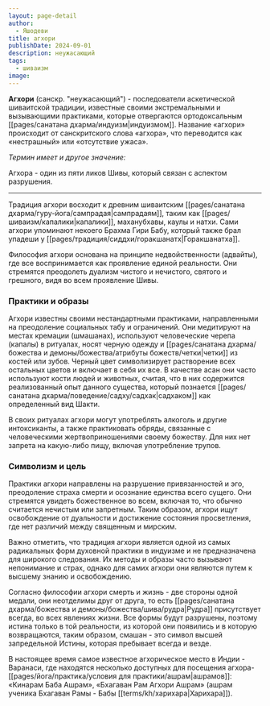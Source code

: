 ```yaml
---
layout: page-detail
author:
  - Яшодеви
title: агхори
publishDate: 2024-09-01
description: неужасающий
tags:
  - шиваизм
image:
---
```

**Агхори** (санскр. "неужасающий") - последователи аскетической шиваитской традиции, известные своими экстремальными и вызывающими практиками, которые отвергаются ортодоксальным [[pages/санатана дхарма/индуизм|индуизмом]]. Название «агхори» происходит от санскритского слова «агхора», что переводится как «нестрашный» или «отсутствие ужаса».

*Термин имеет и другое значение:*

Агхора - один из пяти ликов Шивы, который связан с аспектом
разрушения.

---
Традиция агхори восходит к древним шиваитским [[pages/санатана дхарма/гуру-йога/сампрадая|сампрадаям]], таким как [[pages/шиваизм/капалики|капалики]], маханубхавы, каулы и натхи. Сами агхори упоминают некоего Брахма Гири Бабу, который также брал упадеши у [[pages/традиция/сиддхи/горакшанатх|Горакшанатха]].

Философия агхори основана на принципе недвойственности (адвайты), где все воспринимается как проявление единой реальности. Они стремятся преодолеть дуализм чистого и нечистого, святого и грешного, видя во всем проявление Шивы.

### Практики и образы

Агхори известны своими нестандартными практиками, направленными на преодоление социальных табу и ограничений. Они медитируют на местах кремации (шмашанах), используют человеческие черепа (капалы) в ритуалах, носят черную одежду и [[pages/санатана дхарма/божества и демоны/божества/атрибуты божеств/четки|четки]] из костей или зубов. Черный цвет символизирует растворение всех остальных цветов и включает в себя их все. В качестве асан они часто используют кости людей и животных, считая, что в них содержится реализованный опыт данного существа, который познается [[pages/санатана дхарма/поведение/садху/садхак|садхаком]] как определенный вид Шакти.

В своих ритуалах агхори могут употреблять алкоголь и другие интоксиканты, а также практиковать обряды, связанные с человеческими жертвоприношениями своему божеству. Для них нет запрета на какую-либо пищу, включая употребление трупов.

### Символизм и цель

Практики агхори направлены на разрушение привязанностей и эго, преодоление страха смерти и осознание единства всего сущего. Они стремятся увидеть божественное во всем, включая то, что обычно считается нечистым или запретным. Таким образом, агхори ищут освобождение от дуальности и достижение состояния просветления, где нет различий между священным и мирским.

Важно отметить, что традиция агхори является одной из самых радикальных форм духовной практики в индуизме и не предназначена для широкого следования. Их методы и образы часто вызывают непонимание и страх, однако для самих агхори они являются путем к высшему знанию и освобождению.

Согласно философии агхори смерть и жизнь - две стороны одной медали, они неотделимы друг от друга, то есть [[pages/санатана дхарма/божества и демоны/божества/шива/рудра|Рудра]] присутствует всегда, во всех явлениях жизни. Все формы будут разрушены, поэтому истина только в той реальности, из которой они появились и в которую возвращаются, таким образом, смашан - это символ высшей запредельной Истины, которая пребывает всегда и везде.

В настоящее время самое известное агхорическое место в Индии - Варанаси, где находятся несколько доступных для посещения агхора-[[pages/йога/практика/условия для практики/ашрам|ашрамов]]: «Кинарам Баба Ашрам», «Бхагаван Рам Агхори Ашрам» (ашрам ученика Бхагаван Рамы - Бабы [[terms/kh/харихара|Харихара]]).

